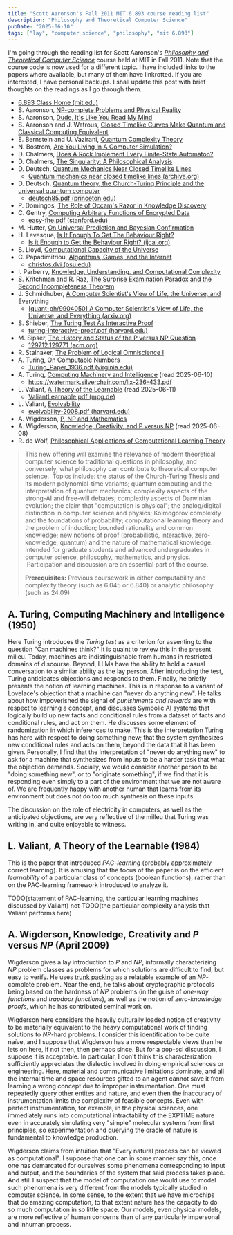 ```yaml
---
title: "Scott Aaronson's Fall 2011 MIT 6.893 course reading list"
description: "Philosophy and Theoretical Computer Science"
pubDate: "2025-06-10"
tags: ["lay", "computer science", "philosophy", "mit 6.893"]
---
```


I'm going through the reading list for Scott Aaronson's [*Philosophy and Theoretical Computer Science*](https://philtcs.wordpress.com/) course held at MIT in Fall 2011. Note that the course code is now used for a different topic. I have included links to the papers where available, but many of them have linkrotted. If you are interested, I have personal backups. I shall update this post with brief thoughts on the readings as I go through them.

- [6.893 Class Home (mit.edu)](https://stellar.mit.edu/S/course/6/fa11/6.893/index.html)
- S. Aaronson, [NP-complete Problems and Physical Reality](http://www.scottaaronson.com/papers/npcomplete.pdf)
- S. Aaronson, [Dude, It's Like You Read My Mind](http://www.scottaaronson.com/blog/?p=30)
- S. Aaronson and J. Watrous, [Closed Timelike Curves Make Quantum and Classical Computing Equivalent](http://www.scottaaronson.com/papers/ctc.pdf)
- E. Bernstein and U. Vazirani, [Quantum Complexity Theory](http://www.cs.berkeley.edu/~vazirani/pubs/bv.ps)
- N. Bostrom, [Are You Living In A Computer Simulation?](http://www.simulation-argument.com/simulation.html)
- D. Chalmers, [Does A Rock Implement Every Finite-State Automaton?](http://consc.net/papers/rock.html)
- D. Chalmers, [The Singularity: A Philosophical Analysis](http://consc.net/papers/singularity.pdf)
- D. Deutsch, [Quantum Mechanics Near Closed Timelike Lines](http://bit.ly/9eDIfR)
	- [Quantum mechanics near closed timelike lines (archive.org)](https://web.archive.org/web/20160401033545id_/http://thelifeofpsi.com/wp-content/uploads/2014/09/Deutsch-1991.pdf)
- D. Deutsch, [Quantum theory, the Church-Turing Principle and the universal quantum computer](http://bit.ly/tcElmD)
	- [deutsch85.pdf (princeton.edu)](https://www.cs.princeton.edu/courses/archive/fall04/cos576/papers/deutsch85.pdf)
- P. Domingos, [The Role of Occam's Razor in Knowledge Discovery](http://bit.ly/uUlBcq)
- C. Gentry, [Computing Arbitrary Functions of Encrypted Data](http://bit.ly/uZgqoi)
	- [easy-fhe.pdf (stanford.edu)](https://crypto.stanford.edu/craig/easy-fhe.pdf)
- M. Hutter, [On Universal Prediction and Bayesian Confirmation](http://arxiv.org/pdf/0709.1516)
- H. Levesque, [Is It Enough To Get The Behaviour Right?](http://bit.ly/tkGZ4h)
	- [Is it Enough to Get the Behaviour Right? (ijcai.org)](https://www.ijcai.org/Proceedings/09/Papers/241.pdf)
- S. Lloyd, [Computational Capacity of the Universe](http://bit.ly/t4h76N)
- C. Papadimitriou, [Algorithms, Games, and the Internet](http://www.cs.berkeley.edu/~christos/stoc01.ps.ps)
	- [christos.dvi (psu.edu)](https://citeseerx.ist.psu.edu/document?repid=rep1&type=pdf&doi=0a7159e70c2cd3a87ee9602cd1bcf4eec397982c)
- I. Parberry, [Knowledge, Understanding, and Computational Complexity](http://larc.unt.edu/ian/pubs/knowledge.pdf)
- S. Kritchman and R. Raz, [The Surprise Examination Paradox and the Second Incompleteness Theorem](http://bit.ly/hrxrcM)
- J. Schmidhuber, [A Computer Scientist's View of Life, the Universe, and Everything](ftp://ftp.idsia.ch/pub/juergen/everything.pdf)
	- [[quant-ph/9904050] A Computer Scientist's View of Life, the Universe, and Everything (arxiv.org)](https://arxiv.org/abs/quant-ph/9904050#)
- S. Shieber, [The Turing Test As Interactive Proof](http://hvrd.me/uSMr1F)
	- [turing-interactive-proof.pdf (harvard.edu)](https://www.eecs.harvard.edu/shieber/Biblio/Papers/turing-interactive-proof.pdf)
- M. Sipser, [The History and Status of the P versus NP Question](http://bit.ly/9Ma2A9)
	- [129712.129771 (acm.org)](https://dl.acm.org/doi/pdf/10.1145/129712.129771)
- R. Stalnaker, [The Problem of Logical Omniscience I](http://bit.ly/vSy4fn)
- A. Turing, [On Computable Numbers](http://bit.ly/BX7mM)
	- [Turing_Paper_1936.pdf (virginia.edu)](https://www.cs.virginia.edu/~robins/Turing_Paper_1936.pdf)
- A. Turing, [Computing Machinery and Intelligence](http://www.loebner.net/Prizef/TuringArticle.html) (read 2025-06-10)
	- https://watermark.silverchair.com/lix-236-433.pdf
- L. Valiant, [A Theory of the Learnable](http://bit.ly/hljlw7) (read 2025-06-11)
	- [ValiantLearnable.pdf (mpg.de)](https://people.mpi-inf.mpg.de/~mehlhorn/SeminarEvolvability/ValiantLearnable.pdf)
- L. Valiant, [Evolvability](http://hvrd.me/qHFpZR)
	- [evolvability-2008.pdf (harvard.edu)](https://people.seas.harvard.edu/~valiant/evolvability-2008.pdf)
- A. Wigderson, [P, NP and Mathematics](http://bit.ly/saVzGG)
- A. Wigderson, [Knowledge, Creativity, and P versus NP](http://bit.ly/nqt33x) (read 2025-06-08)
- R. de Wolf, [Philosophical Applications of Computational Learning Theory](http://bit.ly/sHV3A1)

> This new offering will examine the relevance of modern theoretical computer science to traditional questions in philosophy, and conversely, what philosophy can contribute to theoretical computer science.  Topics include: the status of the Church-Turing Thesis and its modern polynomial-time variants; quantum computing and the interpretation of quantum mechanics; complexity aspects of the strong-AI and free-will debates; complexity aspects of Darwinian evolution; the claim that "computation is physical"; the analog/digital distinction in computer science and physics; Kolmogorov complexity and the foundations of probability; computational learning theory and the problem of induction; bounded rationality and common knowledge; new notions of proof (probabilistic, interactive, zero-knowledge, quantum) and the nature of mathematical knowledge.  Intended for graduate students and advanced undergraduates in computer science, philosophy, mathematics, and physics.  Participation and discussion are an essential part of the course.
> 
> **Prerequisites:** Previous coursework in either computability and complexity theory (such as 6.045 or 6.840) or analytic philosophy (such as 24.09)

## A. Turing, Computing Machinery and Intelligence (1950)

Here Turing introduces the *Turing test* as a criterion for assenting to the question "Can machines think?" It is quaint to review this in the present milleu. Today, machines are indistinguishable from humans in restricted domains of discourse. Beyond, LLMs have the ability to hold a casual conversation to a similar ability as the lay person. After introducing the test, Turing anticipates objections and responds to them. Finally, he briefly presents the notion of learning machines. This is in response to a variant of Lovelace's objection that a machine can "never do anything new". He talks about how impoverished the signal of *punishments and rewards* are with respect to learning a concept, and discusses Symbolic AI systems that logically build up new facts and conditional rules from a dataset of facts and conditional rules, and act on them. He discusses some element of randomization in which inferences to make. This is the interpretation Turing has here with respect to doing something new; that the system synthesizes new conditional rules and acts on them, beyond the data that it has been given. Personally, I find that the interpretation of "never do anything new" to ask for a machine that synthesizes from inputs to be a harder task that what the objection demands. Socially, we would consider another person to be "doing something new", or to "originate something", if we find that it is responding even simply to a part of the environment that we are not aware of. We are frequently happy with another human that learns from its environment but does not do too much synthesis on these inputs.

The discussion on the role of electricity in computers, as well as the anticipated objections, are very reflective of the milleu that Turing was writing in, and quite enjoyable to witness.

## L. Valiant, A Theory of the Learnable (1984)

This is the paper that introduced *PAC-learning* (probably approximately correct learning). It is amusing that the focus of the paper is on the efficient *learnability* of a particular class of concepts (boolean functions), rather than on the PAC-learning framework introduced to analyze it.

TODO(statement of PAC-learning, the particular learning machines discussed by Valiant) not-TODO(the particular complexity analysis that Valiant performs here)

## A. Wigderson, Knowledge, Creativity and $P$ versus $NP$ (April 2009)

Wigderson gives a lay introduction to $P$ and $NP$, informally characterizing $NP$ problem classes as problems for which solutions are difficult to find, but easy to verify. He uses [trunk packing](https://en.wikipedia.org/wiki/Bin_packing_problem) as a relatable example of an $NP$-complete problem. Near the end, he talks about cryptographic protocols being based on the hardness of $NP$ problems (in the guise of *one-way functions* and *trapdoor functions*), as well as the notion of *zero-knowledge proofs*, which he has contributed seminal work on.

Wigderson here considers the heavily culturally loaded notion of creativity to be materially equivalent to the heavy computational work of finding solutions to $NP$-hard problems. I consider this identification to be quite naïve, and I suppose that Wigderson has a more respectable views than he lets on here, if not then, then perhaps since. But for a pop-sci discussion, I suppose it is acceptable. In particular, I don't think this characterization sufficiently appreciates the dialectic involved in doing empirical sciences or engineering. Here, material and communicative limitations dominate, and all the internal time and space resources gifted to an agent cannot save it from learning a wrong concept due to improper instrumentation. One must repeatedly query other entites and nature, and even then the inaccuracy of instrumentation limits the complexity of feasible concepts. Even with perfect instrumentation, for example, in the physical sciences, one immediately runs into computational intractability of the EXPTIME nature even in accurately simulating very "simple" molecular systems from first principles, so experimentation and querying the oracle of nature is fundamental to knowledge production.

Wigderson claims from intuition that "Every natural process can be viewed as computational". I suppose that one can in some manner say this, once one has demarcated for ourselves some phenomena corresponding to input and output, and the boundaries of the system that said process takes place. And still I suspect that the model of computation one would use to model such phenomena is very different from the models typically studied in computer science. In some sense, to the extent that we have microchips that do amazing computation, to that extent nature has the capacity to do so much computation in so little space. Our models, even physical models, are more reflective of human concerns than of any particularly impersonal and inhuman process.
